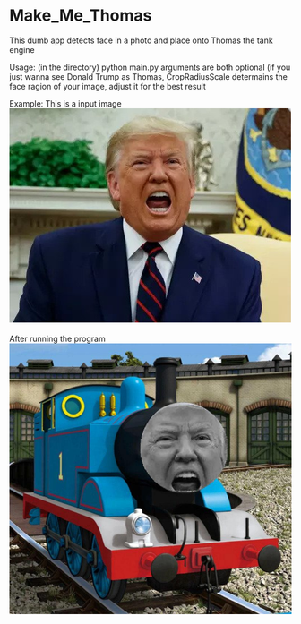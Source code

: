 # Make_Me_Thomas
This dumb app detects face in a photo and place onto Thomas the tank engine

Usage: (in the directory) python main.py <FilePath> <CropRadiusScale>
  arguments are both optional (if you just wanna see Donald Trump as Thomas,
  CropRadiusScale determains the face ragion of your image, adjust it for the best result
  
Example:
This is a input image
  ![Input Example](/test/dt.jpg)
  <br></br>
After running the program
  ![Output Example](/output.jpg)
